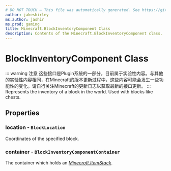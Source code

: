 ```yaml
---
# DO NOT TOUCH — This file was automatically generated. See https://github.com/Mojang/MinecraftScriptingApiDocsGenerator to modify descriptions, examples, etc.
author: jakeshirley
ms.author: jashir
ms.prod: gaming
title: Minecraft.BlockInventoryComponent Class
description: Contents of the Minecraft.BlockInventoryComponent class.
---
```

# BlockInventoryComponent Class
::: warning 注意
这些接口是Plugin系统的一部分，目前属于实验性内容。与其他的实验性内容相同，在Minecraft的版本更新过程中，这些内容可能会发生一些功能性的变化。请自行关注Minecraft的更新日志以获取最新的接口更新。
:::
Represents the inventory of a block in the world. Used with blocks like chests.

## Properties
### **location** - `BlockLocation`
Coordinates of the specified block.


### **container** - `BlockInventoryComponentContainer`
The container which holds an [*Minecraft.ItemStack*](../Minecraft/ItemStack.md).



